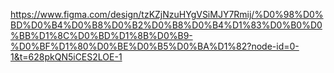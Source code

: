 https://www.figma.com/design/tzKZjNzuHYgVSiMJY7Rmij/%D0%98%D0%BD%D0%B4%D0%B8%D0%B2%D0%B8%D0%B4%D1%83%D0%B0%D0%BB%D1%8C%D0%BD%D1%8B%D0%B9-%D0%BF%D1%80%D0%BE%D0%B5%D0%BA%D1%82?node-id=0-1&t=628pkQN5iCES2LOE-1
